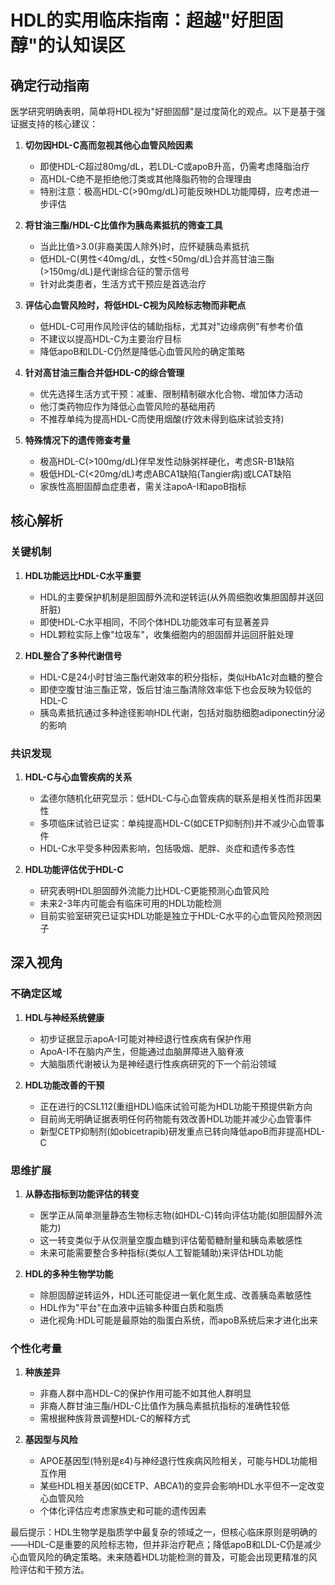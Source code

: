 # HDL的实用临床指南：超越"好胆固醇"的认知误区

## 确定行动指南

医学研究明确表明，简单将HDL视为"好胆固醇"是过度简化的观点。以下是基于强证据支持的核心建议：

1. **切勿因HDL-C高而忽视其他心血管风险因素**
   - 即使HDL-C超过80mg/dL，若LDL-C或apoB升高，仍需考虑降脂治疗
   - 高HDL-C绝不是拒绝他汀类或其他降脂药物的合理理由
   - 特别注意：极高HDL-C(>90mg/dL)可能反映HDL功能障碍，应考虑进一步评估

2. **将甘油三酯/HDL-C比值作为胰岛素抵抗的筛查工具**
   - 当此比值>3.0(非裔美国人除外)时，应怀疑胰岛素抵抗
   - 低HDL-C(男性<40mg/dL，女性<50mg/dL)合并高甘油三酯(>150mg/dL)是代谢综合征的警示信号
   - 针对此类患者，生活方式干预应是首选治疗

3. **评估心血管风险时，将低HDL-C视为风险标志物而非靶点**
   - 低HDL-C可用作风险评估的辅助指标，尤其对"边缘病例"有参考价值
   - 不建议以提高HDL-C为主要治疗目标
   - 降低apoB和LDL-C仍然是降低心血管风险的确定策略

4. **针对高甘油三酯合并低HDL-C的综合管理**
   - 优先选择生活方式干预：减重、限制精制碳水化合物、增加体力活动
   - 他汀类药物应作为降低心血管风险的基础用药
   - 不推荐单纯为提高HDL-C而使用烟酸(疗效未得到临床试验支持)

5. **特殊情况下的遗传筛查考量**
   - 极高HDL-C(>100mg/dL)伴早发性动脉粥样硬化，考虑SR-B1缺陷
   - 极低HDL-C(<20mg/dL)考虑ABCA1缺陷(Tangier病)或LCAT缺陷
   - 家族性高胆固醇血症患者，需关注apoA-I和apoB指标

## 核心解析

### 关键机制

1. **HDL功能远比HDL-C水平重要**
   - HDL的主要保护机制是胆固醇外流和逆转运(从外周细胞收集胆固醇并送回肝脏)
   - 即使HDL-C水平相同，不同个体HDL功能效率可有显著差异
   - HDL颗粒实际上像"垃圾车"，收集细胞内的胆固醇并运回肝脏处理

2. **HDL整合了多种代谢信号**
   - HDL-C是24小时甘油三酯代谢效率的积分指标，类似HbA1c对血糖的整合
   - 即使空腹甘油三酯正常，饭后甘油三酯清除效率低下也会反映为较低的HDL-C
   - 胰岛素抵抗通过多种途径影响HDL代谢，包括对脂肪细胞adiponectin分泌的影响

### 共识发现

1. **HDL-C与心血管疾病的关系**
   - 孟德尔随机化研究显示：低HDL-C与心血管疾病的联系是相关性而非因果性
   - 多项临床试验已证实：单纯提高HDL-C(如CETP抑制剂)并不减少心血管事件
   - HDL-C水平受多种因素影响，包括吸烟、肥胖、炎症和遗传多态性

2. **HDL功能评估优于HDL-C**
   - 研究表明HDL胆固醇外流能力比HDL-C更能预测心血管风险
   - 未来2-3年内可能会有临床可用的HDL功能检测
   - 目前实验室研究已证实HDL功能是独立于HDL-C水平的心血管风险预测因子

## 深入视角

### 不确定区域

1. **HDL与神经系统健康**
   - 初步证据显示apoA-I可能对神经退行性疾病有保护作用
   - ApoA-I不在脑内产生，但能通过血脑屏障进入脑脊液
   - 大脑脂质代谢被认为是神经退行性疾病研究的下一个前沿领域

2. **HDL功能改善的干预**
   - 正在进行的CSL112(重组HDL)临床试验可能为HDL功能干预提供新方向
   - 目前尚无明确证据表明任何药物能有效改善HDL功能并减少心血管事件
   - 新型CETP抑制剂(如obicetrapib)研发重点已转向降低apoB而非提高HDL-C

### 思维扩展

1. **从静态指标到功能评估的转变**
   - 医学正从简单测量静态生物标志物(如HDL-C)转向评估功能(如胆固醇外流能力)
   - 这一转变类似于从仅测量空腹血糖到评估葡萄糖耐量和胰岛素敏感性
   - 未来可能需要整合多种指标(类似人工智能辅助)来评估HDL功能

2. **HDL的多种生物学功能**
   - 除胆固醇逆转运外，HDL还可能促进一氧化氮生成、改善胰岛素敏感性
   - HDL作为"平台"在血液中运输多种蛋白质和脂质
   - 进化视角:HDL可能是最原始的脂蛋白系统，而apoB系统后来才进化出来

### 个性化考量

1. **种族差异**
   - 非裔人群中高HDL-C的保护作用可能不如其他人群明显
   - 非裔人群甘油三酯/HDL-C比值作为胰岛素抵抗指标的准确性较低
   - 需根据种族背景调整HDL-C的解释方式

2. **基因型与风险**
   - APOE基因型(特别是ε4)与神经退行性疾病风险相关，可能与HDL功能相互作用
   - 某些HDL相关基因(如CETP、ABCA1)的变异会影响HDL水平但不一定改变心血管风险
   - 个体化评估应考虑家族史和可能的遗传因素

最后提示：HDL生物学是脂质学中最复杂的领域之一，但核心临床原则是明确的——HDL-C是重要的风险标志物，但并非治疗靶点；降低apoB和LDL-C仍是减少心血管风险的确定策略。未来随着HDL功能检测的普及，可能会出现更精准的风险评估和干预方法。